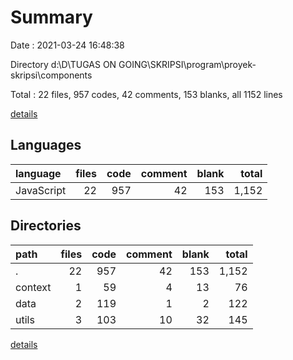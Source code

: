 # Summary

Date : 2021-03-24 16:48:38

Directory d:\D\TUGAS ON GOING\SKRIPSI\program\proyek-skripsi\components

Total : 22 files,  957 codes, 42 comments, 153 blanks, all 1152 lines

[details](details.md)

## Languages
| language | files | code | comment | blank | total |
| :--- | ---: | ---: | ---: | ---: | ---: |
| JavaScript | 22 | 957 | 42 | 153 | 1,152 |

## Directories
| path | files | code | comment | blank | total |
| :--- | ---: | ---: | ---: | ---: | ---: |
| . | 22 | 957 | 42 | 153 | 1,152 |
| context | 1 | 59 | 4 | 13 | 76 |
| data | 2 | 119 | 1 | 2 | 122 |
| utils | 3 | 103 | 10 | 32 | 145 |

[details](details.md)
